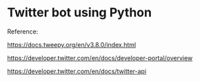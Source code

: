 # Twitter bot using Python

Reference:

https://docs.tweepy.org/en/v3.8.0/index.html

https://developer.twitter.com/en/docs/developer-portal/overview

https://developer.twitter.com/en/docs/twitter-api
